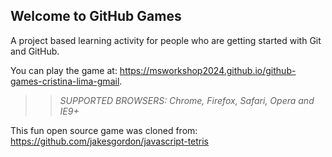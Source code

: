 ## Welcome to GitHub Games

A project based learning activity for people who are getting started with Git and GitHub.

You can play the game at: https://msworkshop2024.github.io/github-games-cristina-lima-gmail.

>> _*SUPPORTED BROWSERS*: Chrome, Firefox, Safari, Opera and IE9+_

This fun open source game was cloned from: https://github.com/jakesgordon/javascript-tetris
